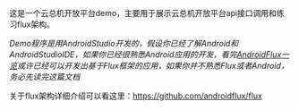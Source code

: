 这是一个云总机开放平台demo，主要用于展示云总机开放平台api接口调用和练习flux架构。

*Demo程序是用AndroidStudio开发的，假设你已经了解Android和AndroidStudioIDE，如果你已经很熟悉Android应用的开发，看完[AndroidFlux一览](http://androidflux.github.io/docs/overview.html#content)或许已经可以开发出基于Flux框架的应用，如果你并不熟悉Flux或者Android，务必先读完这篇文档*

关于flux架构详细介绍可以看这里：https://github.com/androidflux/flux


